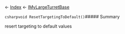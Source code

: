 ← [Index](Api-Index) ← [IMyLargeTurretBase](Sandbox.ModAPI.Ingame.IMyLargeTurretBase)

```csharpvoid ResetTargetingToDefault()```##### Summary

resert targeting to default values

